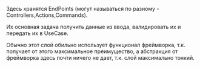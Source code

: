 Здесь хранятся EndPoints (могут называться по разному - Controllers,Actions,Commands).

Их основная задача получить данные из ввода, валидировать их и передать их в UseCase.

Обычно этот слой обильно использует функционал фреймворка, т.к. получает от этого
максимальное преимущество, а абстракция от фреймворка здесь почти ничего не дает,
т.к. слой максимально тонкий.
